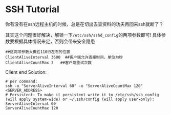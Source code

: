 # SSH Tutorial

你有没有在ssh远程主机的时候，总是在切出去查资料的功夫再回来ssh就断了？

其实这个问题很好解决，解锁一下`/etc/ssh/sshd_config`的两项参数即可! 具体参数要根据具体情况来定，否则会带来安全隐患

``` shell
##这两项参数大概在110行左右的位置
ClientAliveInterval 3600  ##客户端允许连接时间，单位为秒
ClientAliveCountMax 3   ##客户端重试次数
```

Client end Solution:

``` shell
# per command:
ssh -o "ServerAliveInterval 60" -o "ServerAliveCountMax 120" <SERVER_ADDRESS>
# Persistent: To make it persistent write it to /etc/ssh/ssh_config (will apply system-wide) or ~/.ssh/config (will apply user-only):
ServerAliveInterval 60
ServerAliveCountMax 120
```

